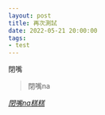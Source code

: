 ```yaml
---
layout: post
title: 再次測試
date: 2022-05-21 20:00:00
tags:
- test
---
```


閉嘴

> 閉嘴na

*[閉嘴na糕糕](https://www.facebook.com/profile.php?id=100012629161826)*
